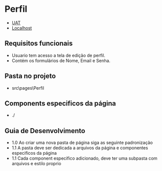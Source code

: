 
# Perfil

- [UAT](https://web.opti.marketing/perfil)
- [Localhost](http://http://localhost:3000/perfil)
 
## Requisitos funcionais

- Usuario tem acesso a tela de edição de perfil.
- Contém os formulários de Nome, Email e Senha.


## Pasta no projeto
- src\pages\Perfil

## Components especificos da página
- ./

## Guia de Desenvolvimento

- 1.0 Ao criar uma nova pasta de página siga as seguinte padronização
- 1.1 A pasta deve ser dedicada a arquivos da página e componentes especificos da página
- 1.1 Cada component especifico adicionado, deve ter uma subpasta com arquivos e estilo proprio
